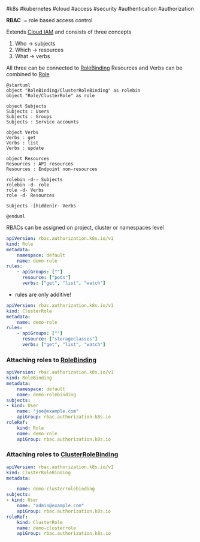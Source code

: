 #k8s #kubernetes #cloud #access #security #authentication #authorization 

**RBAC** := role based access control

Extends [Cloud IAM](/techstack/gcp/Cloud%20IAM.md) and consists of three concepts
1. Who -> subjects
2. Which -> resources
3. What -> verbs

All three can be connected to [RoleBinding](/RoleBinding)
Resources and Verbs can be combined to [Role](/Role)
```plantuml
@startuml
object "RoleBinding/ClusterRoleBinding" as rolebin
object "Role/ClusterRole" as role

object Subjects
Subjects : Users
Subjects : Groups
Subjects : Service accounts

object Verbs
Verbs : get
Verbs : list
Verbs : update

object Resources
Resources : API resources
Resources : Endpoint non-resources

rolebin -d-- Subjects
rolebin -d- role
role -d- Verbs
role -d- Resources

Subjects -[hidden]r- Verbs

@enduml
```


RBACs can be assigned on project, cluster or namespaces level
```yaml
apiVersion: rbac.authorization.k8s.io/v1
kind: Role
metadata:
	namespace: default
	name: demo-role
rules:
	- apiGroups: [""]
	  resource: ["pods"]
	  verbs: ["get", "list", "watch"]
```
- rules are only additive!

```yaml
apiVersion: rbac.authorization.k8s.io/v1
kind: ClusterRole
metadata:
	name: demo-role
rules:
	- apiGroups: [""]
	  resource: ["storageclasses"]
	  verbs: ["get", "list", "watch"]
```

### Attaching roles to [RoleBinding](/RoleBinding)
```yaml
apiVersion: rbac.authorization.k8s.io/v1
kind: RoleBinding
metadata:
	namespace: default
	name: demo-rolebinding
subjects:
- kind: User
	name: "joe@example.com"
	apiGroup: rbac.authorization.k8s.io
roleRef:
	kind: Role
	name: demo-role
	apiGroup: rbac.authorization.k8s.io
```

### Attaching roles to [ClusterRoleBinding](/ClusterRoleBinding)
```yaml
apiVersion: rbac.authorization.k8s.io/v1
kind: ClusterRoleBinding
metadata:

	name: demo-clusterrolebinding
subjects:
- kind: User
	name: "admin@example.com"
	apiGroup: rbac.authorization.k8s.io
roleRef:
	kind: ClusterRole
	name: demo-clusterrole
	apiGroup: rbac.authorization.k8s.io
```